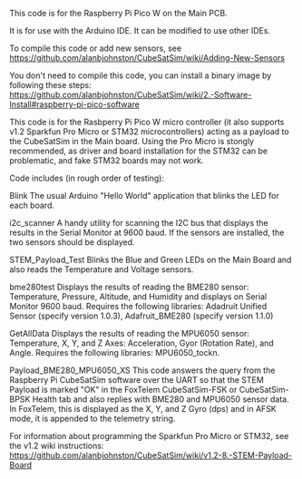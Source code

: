 This code is for the Raspberry Pi Pico W on the Main PCB.

It is for use with the Arduino IDE. It can be modified to use other IDEs.

To compile this code or add new sensors, see https://github.com/alanbjohnston/CubeSatSim/wiki/Adding-New-Sensors

You don't need to compile this code, you can install a binary image by following these steps: https://github.com/alanbjohnston/CubeSatSim/wiki/2.-Software-Install#raspberry-pi-pico-software

This code is for the Rasbperry Pi Pico W micro controller (it also supports v1.2 Sparkfun Pro Micro or STM32 microcontrollers) acting as a payload to the CubeSatSim in the Main board.  Using the Pro Micro is stongly recommended, as driver and board installation for the STM32 can be problematic, and fake STM32 boards may not work.

Code includes (in rough order of testing):

Blink  The usual Arduino "Hello World" application that blinks the LED for each board.

i2c_scanner  A handy utility for scanning the I2C bus that displays the results in the Serial Monitor at 9600 baud.  If the sensors are installed, the two sensors should be displayed.

STEM_Payload_Test  Blinks the Blue and Green LEDs on the Main Board and also reads the Temperature and Voltage sensors.

bme280test Displays the results of reading the BME280 sensor: Temperature, Pressure, Altitude, and Humidity and displays on Serial Monitor 9600 baud.  Requires the following libraries: Adadruit Unified Sensor (specify version 1.0.3), Adafruit_BME280 (specify version 1.1.0)

GetAllData  Displays the results of reading the MPU6050 sensor: Temperature, X, Y, and Z Axes: Acceleration, Gyor (Rotation Rate), and Angle.  Requires the following libraries: MPU6050_tockn.

Payload_BME280_MPU6050_XS  This code answers the query from the Raspberry Pi CubeSatSim software over the UART so that the STEM Payload is marked "OK" in the FoxTelem CubeSatSim-FSK or CubeSatSim-BPSK Health tab and also replies with BME280 and MPU6050 sensor data.  In FoxTelem, this is displayed as the X, Y, and Z Gyro (dps) and in AFSK mode, it is appended to the telemetry string.

For information about programming the Sparkfun Pro Micro or STM32, see the v1.2 wiki instructions: https://github.com/alanbjohnston/CubeSatSim/wiki/v1.2-8.-STEM-Payload-Board




